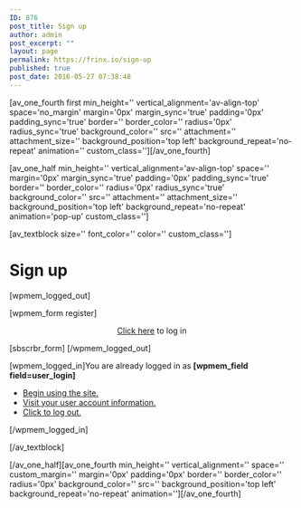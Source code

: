 ```yaml
---
ID: 876
post_title: Sign up
author: admin
post_excerpt: ""
layout: page
permalink: https://frinx.io/sign-up
published: true
post_date: 2016-05-27 07:38:48
---
```

[av_one_fourth first min_height='' vertical_alignment='av-align-top' space='no_margin' margin='0px' margin_sync='true' padding='0px' padding_sync='true' border='' border_color='' radius='0px' radius_sync='true' background_color='' src='' attachment='' attachment_size='' background_position='top left' background_repeat='no-repeat' animation='' custom_class=''][/av_one_fourth]

[av_one_half min_height='' vertical_alignment='av-align-top' space='' margin='0px' margin_sync='true' padding='0px' padding_sync='true' border='' border_color='' radius='0px' radius_sync='true' background_color='' src='' attachment='' attachment_size='' background_position='top left' background_repeat='no-repeat' animation='pop-up' custom_class='']

[av_textblock size='' font_color='' color='' custom_class='']

# Sign up

[wpmem_logged_out]

[wpmem_form register]

<p style="text-align: center;">
  <a href="https://frinx.io/log-in">Click here</a> to log in
</p>

[sbscrbr_form] [/wpmem_logged_out]

[wpmem_logged_in]You are already logged in as **[wpmem_field field=user_login]**

*   [Begin using the site.][1]
*   [Visit your user account information.][2]
*   [Click to log out.][3]

[/wpmem_logged_in]

[/av_textblock]

[/av_one_half][av_one_fourth min_height='' vertical_alignment='' space='' custom_margin='' margin='0px' padding='0px' border='' border_color='' radius='0px' background_color='' src='' background_position='top left' background_repeat='no-repeat' animation=''][/av_one_fourth]

 [1]: https://frinx.io
 [2]: https://frinx.io/user-account-2
 [3]: /sign-up?a=logout